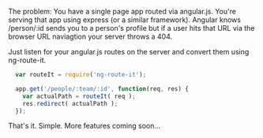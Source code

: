 

The problem: 
You have a single page app routed via angular.js. You're serving that app using express (or a similar framework). Angular knows /person/:id sends you to a person's profile but if a user hits that URL
via the browser URL naviagtion your server throws a 404.

Just listen for your angular.js routes on the server and convert them using ng-route-it.

```javascript
  var routeIt = require('ng-route-it');

  app.get('/people/:team/:id', function(req, res) {
    var actualPath = routeIt( req );
    res.redirect( actualPath );
  });
```

That's it. Simple. More features coming soon...

